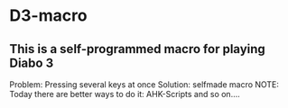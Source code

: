 # D3-macro
## This is a self-programmed macro for playing Diabo 3
Problem:
Pressing several keys at once
Solution:
selfmade macro
NOTE: Today there are better ways to do it: AHK-Scripts and so on.... 
